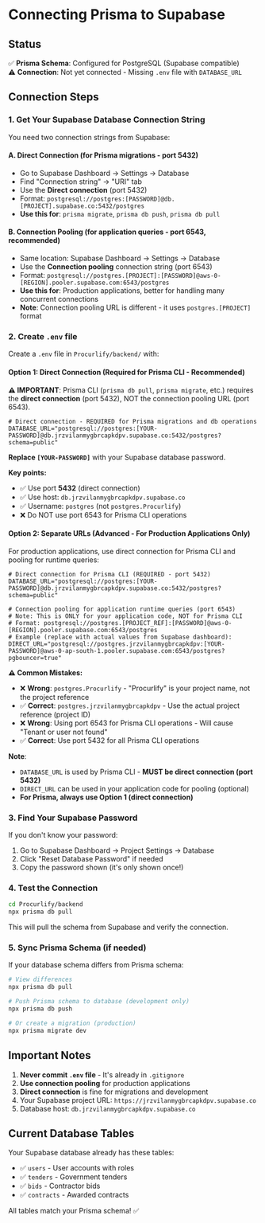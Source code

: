 # Connecting Prisma to Supabase

## Status

✅ **Prisma Schema**: Configured for PostgreSQL (Supabase compatible)  
⚠️ **Connection**: Not yet connected - Missing `.env` file with `DATABASE_URL`

## Connection Steps

### 1. Get Your Supabase Database Connection String

You need two connection strings from Supabase:

#### A. Direct Connection (for Prisma migrations - port 5432)
- Go to Supabase Dashboard → Settings → Database
- Find "Connection string" → "URI" tab
- Use the **Direct connection** (port 5432)
- Format: `postgresql://postgres:[PASSWORD]@db.[PROJECT].supabase.co:5432/postgres`
- **Use this for**: `prisma migrate`, `prisma db push`, `prisma db pull`

#### B. Connection Pooling (for application queries - port 6543, recommended)
- Same location: Supabase Dashboard → Settings → Database
- Use the **Connection pooling** connection string (port 6543)
- Format: `postgresql://postgres.[PROJECT]:[PASSWORD]@aws-0-[REGION].pooler.supabase.com:6543/postgres`
- **Use this for**: Production applications, better for handling many concurrent connections
- **Note**: Connection pooling URL is different - it uses `postgres.[PROJECT]` format

### 2. Create `.env` file

Create a `.env` file in `Procurlify/backend/` with:

#### Option 1: Direct Connection (Required for Prisma CLI - Recommended)

**⚠️ IMPORTANT**: Prisma CLI (`prisma db pull`, `prisma migrate`, etc.) requires the **direct connection** (port 5432), NOT the connection pooling URL (port 6543).

```env
# Direct connection - REQUIRED for Prisma migrations and db operations
DATABASE_URL="postgresql://postgres:[YOUR-PASSWORD]@db.jrzvilanmygbrcapkdpv.supabase.co:5432/postgres?schema=public"
```

**Replace `[YOUR-PASSWORD]`** with your Supabase database password.

**Key points:**
- ✅ Use port **5432** (direct connection)
- ✅ Use host: `db.jrzvilanmygbrcapkdpv.supabase.co`
- ✅ Username: `postgres` (not `postgres.Procurlify`)
- ❌ Do NOT use port 6543 for Prisma CLI operations

#### Option 2: Separate URLs (Advanced - For Production Applications Only)

For production applications, use direct connection for Prisma CLI and pooling for runtime queries:

```env
# Direct connection for Prisma CLI (REQUIRED - port 5432)
DATABASE_URL="postgresql://postgres:[YOUR-PASSWORD]@db.jrzvilanmygbrcapkdpv.supabase.co:5432/postgres?schema=public"

# Connection pooling for application runtime queries (port 6543)
# Note: This is ONLY for your application code, NOT for Prisma CLI
# Format: postgresql://postgres.[PROJECT_REF]:[PASSWORD]@aws-0-[REGION].pooler.supabase.com:6543/postgres
# Example (replace with actual values from Supabase dashboard):
DIRECT_URL="postgresql://postgres.jrzvilanmygbrcapkdpv:[YOUR-PASSWORD]@aws-0-ap-south-1.pooler.supabase.com:6543/postgres?pgbouncer=true"
```

**⚠️ Common Mistakes:**
- ❌ **Wrong**: `postgres.Procurlify` - "Procurlify" is your project name, not the project reference
- ✅ **Correct**: `postgres.jrzvilanmygbrcapkdpv` - Use the actual project reference (project ID)
- ❌ **Wrong**: Using port 6543 for Prisma CLI operations - Will cause "Tenant or user not found"
- ✅ **Correct**: Use port 5432 for all Prisma CLI operations

**Note**: 
- `DATABASE_URL` is used by Prisma CLI - **MUST be direct connection (port 5432)**
- `DIRECT_URL` can be used in your application code for pooling (optional)
- **For Prisma, always use Option 1 (direct connection)**

### 3. Find Your Supabase Password

If you don't know your password:
1. Go to Supabase Dashboard → Project Settings → Database
2. Click "Reset Database Password" if needed
3. Copy the password shown (it's only shown once!)

### 4. Test the Connection

```bash
cd Procurlify/backend
npx prisma db pull
```

This will pull the schema from Supabase and verify the connection.

### 5. Sync Prisma Schema (if needed)

If your database schema differs from Prisma schema:

```bash
# View differences
npx prisma db pull

# Push Prisma schema to database (development only)
npx prisma db push

# Or create a migration (production)
npx prisma migrate dev
```

## Important Notes

1. **Never commit `.env` file** - It's already in `.gitignore`
2. **Use connection pooling** for production applications
3. **Direct connection** is fine for migrations and development
4. Your Supabase project URL: `https://jrzvilanmygbrcapkdpv.supabase.co`
5. Database host: `db.jrzvilanmygbrcapkdpv.supabase.co`

## Current Database Tables

Your Supabase database already has these tables:
- ✅ `users` - User accounts with roles
- ✅ `tenders` - Government tenders
- ✅ `bids` - Contractor bids
- ✅ `contracts` - Awarded contracts

All tables match your Prisma schema! ✅

